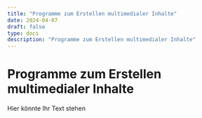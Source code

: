 ```yaml
---
title: "Programme zum Erstellen multimedialer Inhalte"
date: 2024-04-07
draft: false
type: docs
description: "Programme zum Erstellen multimedialer Inhalte"
---
```


# Programme zum Erstellen multimedialer Inhalte

Hier könnte Ihr Text stehen
